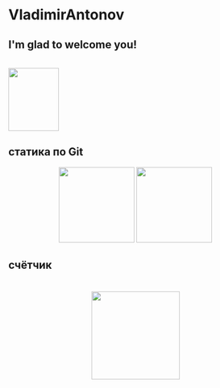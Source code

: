 # VladimirAntonov
## I'm glad to welcome you!
<br><img src="https://i.pinimg.com/564x/ff/cd/a1/ffcda1ddf83fe41924b1481d0ad1ccee.jpg" width="100" height="125">

## статика по Git
<p align='center'>
   <a href="https://github-readme-stats.vercel.app/api?username=VladimirSkills&show_icons=true&count_private=true">
       <img height=150 src="https://github-readme-stats.vercel.app/api?username=VladimirSkills&show_icons=true&count_private=true"/></a>
   <a href="https://github.com/VladimirSkills/github-readme-stats">
       <img height=150 src="https://github-readme-stats.vercel.app/api/top-langs/?username=VladimirSkills&layout=compact"/></a>
</p>

## счётчик
<div align="center" style="margin: 40px 0">
   <a href="https://vladimirskills.github.io/VladimirAntonov/">
       <img width="175px" src="https://komarev.com/ghpvc/?username=VladimirSkills&color=DE002D">
   </a>
</div>
